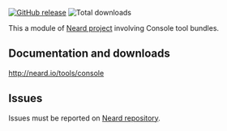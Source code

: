 [![GitHub release](https://img.shields.io/github/release/crazy-max/neard-tool-console.svg?style=flat-square)](https://github.com/crazy-max/neard-tool-console/releases/latest)
![Total downloads](https://img.shields.io/github/downloads/crazy-max/neard-tool-console/total.svg?style=flat-square)

This a module of [Neard project](https://github.com/crazy-max/neard) involving Console tool bundles.

## Documentation and downloads

http://neard.io/tools/console

## Issues

Issues must be reported on [Neard repository](https://github.com/crazy-max/neard/issues).
